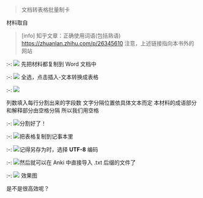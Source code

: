 
> 文档转表格批量制卡

材料取自
>[info] 知乎文章：正确使用词语\(包括熟语\)
> https://zhuanlan.zhihu.com/p/26345610
> 注意，上述链接指向本书外的网站

:-: ![](../.gitbook/assets/9.22.8.19.PNG)
先把材料都复制到 Word 文档中

:-: ![](../.gitbook/assets/9.28.8.20.PNG)
全选，点击插入-文本转换成表格

:-: ![](../.gitbook/assets/2.PNG)

列数填入每行分割出来的字段数
文字分隔位置依具体文本而定
本材料的成语部分和解释部分由空格分隔
所以我们用空格

:-: ![](../.gitbook/assets/4.PNG)分割好了！

:-: ![](../.gitbook/assets/tim-jie-tu-20180928082716.png)把表格复制到记事本里

:-: ![](../.gitbook/assets/tim-jie-tu-20180928193001.png)记得另存为时，选择 **UTF-8** 编码

:-: ![](../.gitbook/assets/tim-jie-tu-20180928082826.png)然后就可以在 Anki 中直接导入 .txt 后缀的文件了

:-: ![](../.gitbook/assets/tim-jie-tu-20180928082909.png)
效果图

是不是很高效呢？
